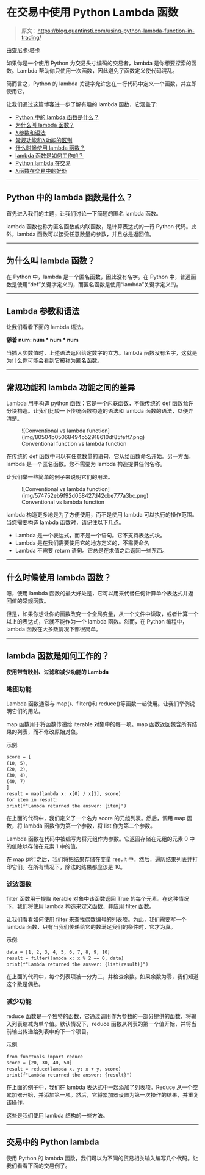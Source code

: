 # 在交易中使用 Python Lambda 函数

> 原文：<https://blog.quantinsti.com/using-python-lambda-function-in-trading/>

由[查尼卡·塔卡](https://www.linkedin.com/in/chainika-bahl-thakar-b32971155/)

如果你是一个使用 Python 为交易头寸编码的交易者，lambda 是你想要探索的函数。Lambda 帮助你只使用一次函数，因此避免了函数定义使代码混乱。

简而言之，Python 的 lambda 关键字允许您在一行代码中定义一个函数，并立即使用它。

让我们通过这篇博客进一步了解有趣的 lambda 函数，它涵盖了:

*   [Python 中的 lambda 函数是什么？](#what-is-the-lambda-function-in-python)
*   [为什么叫 lambda 函数？](#why-is-it-called-the-lambda-function)
*   [λ参数和语法](#lambda-arguments-and-syntax)
*   [常规功能和λ功能的区别](#difference-between-the-conventional-function-and-lambda-function)
*   [什么时候使用 lambda 函数？](#when-to-use-the-lambda-function)
*   [lambda 函数是如何工作的？](#how-does-the-lambda-function-work)
*   [Python lambda 在交易](#python-lambda-in-trading)
*   [λ函数在交易中的好处](#benefits-of-lambda-function-in-trading)

* * *

## Python 中的 lambda 函数是什么？

首先进入我们的主题，让我们讨论一下简短的匿名 lambda 函数。

lambda 函数也称为匿名函数或内联函数，是计算表达式的一行 Python 代码。此外，lambda 函数可以接受任意数量的参数，并且总是返回值。

* * *

## 为什么叫 lambda 函数？

在 Python 中，lambda 是一个匿名函数，因此没有名字。在 Python 中，普通函数是使用“def”关键字定义的，而匿名函数是使用“lambda”关键字定义的。

* * *

## Lambda 参数和语法

让我们看看下面的 lambda 语法。

**舔着 num: num * num * num**

当插入实数值时，上述语法返回给定数字的立方。lambda 函数没有名字，这就是为什么你可能会看到它被称为匿名函数。

* * *

## 常规功能和 lambda 功能之间的差异

Lambda 用于构造 python 函数；它是一个内联函数，不像传统的 def 函数允许分块构造。让我们比较一下传统函数构造的语法和 lambda 函数的语法，以便弄清楚。

<figure class="kg-card kg-image-card kg-card-hascaption">![Conventional vs lambda function](img/80504b05068494b52918610df85feff7.png)

<figcaption>Conventional function vs lambda function</figcaption>

</figure>

在传统的 def 函数中可以有任意数量的语句，它从给函数命名开始。另一方面，lambda 是一个匿名函数。您不需要为 lambda 构造提供任何名称。

让我们举一些简单的例子来说明它们的用法。

<figure class="kg-card kg-image-card kg-card-hascaption">![Conventional vs lambda function](img/574752eb9f92d058427d42cbe777a3bc.png)

<figcaption>Conventional vs lambda function</figcaption>

</figure>

lambda 构造更多地是为了方便使用，而不是使用 lambda 可以执行的操作范围。当您需要构造 lambda 函数时，请记住以下几点。

*   Lambda 是一个表达式，而不是一个语句。它不支持表达式块。
*   Lambda 是在我们需要使用它的地方定义的，不需要命名
*   Lambda 不需要 return 语句。它总是在求值之后返回一些东西。

* * *

## 什么时候使用 lambda 函数？

嗯，使用 lambda 函数的最大好处是，它可以用来代替任何计算单个表达式并返回值的常规函数。

但是，如果你想让你的函数改变一个全局变量，从一个文件中读取，或者计算一个以上的表达式，它就不能作为一个 lambda 函数。然而，在 Python 编程中，lambda 函数在大多数情况下都很简单。

* * *

## lambda 函数是如何工作的？

**使用带有映射、过滤和减少功能的 Lambda**

### 地图功能

Lambda 函数通常与 map()、filter()和 reduce()等函数一起使用。让我们举例说明它们的用法。

map 函数用于将函数传递给 iterable 对象中的每一项。map 函数返回包含所有结果的列表，而不修改原始对象。

示例:

```
score = [
(10, 5),
(20, 2),
(30, 4),
(40, 7)
]
result = map(lambda x: x[0] / x[1], score)
for item in result:
print(f"Lambda returned the answer: {item}")

```

在上面的代码中，我们定义了一个名为 score 的元组列表。然后，调用 map 函数，将 lambda 函数作为第一个参数，将 list 作为第二个参数。

Lambda 函数在代码中被编写为将元组作为参数。它返回存储在元组的元素 0 中的值除以存储在元素 1 中的值。

在 map 运行之后，我们将把结果存储在变量 result 中。然后，遍历结果列表并打印它们。在所有情况下，除法的结果都应该是 10。

### 滤波函数

filter 函数用于提取 iterable 对象中该函数返回 True 的每个元素。在这种情况下，我们将使用 lambda 构造来定义函数，并应用 filter 函数。

让我们看看如何使用 filter 来查找偶数编号的列表项。为此，我们需要写一个 lambda 函数，只有当我们传递给它的数满足我们的条件时，它才为真。

示例:

```
data = [1, 2, 3, 4, 5, 6, 7, 8, 9, 10]
result = filter(lambda x: x % 2 == 0, data)
print(f"Lambda returned the answer: {list(result)}")

```

在上面的代码中，每个列表项被一分为二，并检查余数。如果余数为零，我们知道这个数是偶数。

### 减少功能

reduce 函数是一个独特的函数，它通过调用作为参数的一部分提供的函数，将输入列表缩减为单个值。默认情况下，reduce 函数从列表的第一个值开始，并将当前输出传递给列表中的下一个项目。

示例:

```
from functools import reduce
score = [20, 30, 40, 50]
result = reduce(lambda x, y: x + y, score)
print(f"Lambda returned the answer: {result}")

```

在上面的例子中，我们在 lambda 表达式中一起添加了列表项。Reduce 从一个空累加器开始，并添加第一项。然后，它将累加器设置为第一次操作的结果，并重复该操作。

这些是我们使用 lambda 结构的一些方法。

* * *

## 交易中的 Python lambda

使用 Python 的 lambda 函数，我们可以为不同的贸易相关输入编写几个代码。让我们看看下面的交易例子。